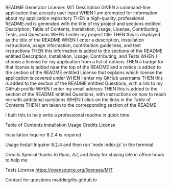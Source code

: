 README Generator License: MIT
Description
GIVEN a command-line application that accepts user input
WHEN I am prompted for information about my application repository
THEN a high-quality, professional README.md is generated with the title of my project and sections entitled Description, Table of Contents, Installation, Usage, License, Contributing, Tests, and Questions
WHEN I enter my project title
THEN this is displayed as the title of the README
WHEN I enter a description, installation instructions, usage information, contribution guidelines, and test instructions
THEN this information is added to the sections of the README entitled Description, Installation, Usage, Contributing, and Tests
WHEN I choose a license for my application from a list of options
THEN a badge for that license is added near the top of the README and a notice is added to the section of the README entitled License that explains which license the application is covered under
WHEN I enter my GitHub username
THEN this is added to the section of the README entitled Questions, with a link to my GitHub profile
WHEN I enter my email address
THEN this is added to the section of the README entitled Questions, with instructions on how to reach me with additional questions
WHEN I click on the links in the Table of Contents
THEN I am taken to the corresponding section of the README

I built this to help write a professional readme in quick time.

Table of Contents
Installation
Usage
Credits
License

Installation
Inquirer 8.2.4 is required

Usage
Install Inquirer 8.2.4 and then run 'node index.js' in the terminal

Credits
Special thanks to Ryan, AJ, and Andy for staying late in office hours to help me

Tests
License
https://opensource.org/licenses/MIT

Contact for questions
maddiegillis.github.io